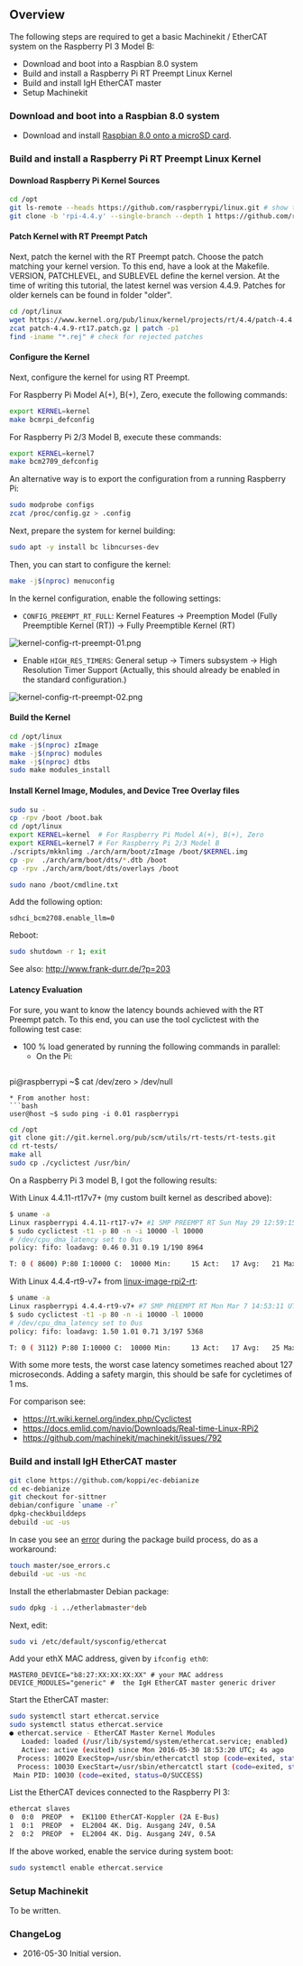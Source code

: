 ## Overview

The following steps are required to get a basic Machinekit / EtherCAT system on the Raspberry PI 3 Model B:

* Download and boot into a Raspbian 8.0 system
* Build and install a Raspberry Pi RT Preempt Linux Kernel
* Build and install IgH EtherCAT master
* Setup Machinekit

### Download and boot into a Raspbian 8.0 system

* Download and install [Raspbian 8.0 onto a microSD card](https://www.raspberrypi.org/downloads/).

### Build and install a Raspberry Pi RT Preempt Linux Kernel

#### Download Raspberry Pi Kernel Sources

```bash
cd /opt
git ls-remote --heads https://github.com/raspberrypi/linux.git # show the branches
git clone -b 'rpi-4.4.y' --single-branch --depth 1 https://github.com/raspberrypi/linux.git
```

#### Patch Kernel with RT Preempt Patch

Next, patch the kernel with the RT Preempt patch. Choose the patch matching
your kernel version. To this end, have a look at the Makefile. VERSION,
PATCHLEVEL, and SUBLEVEL define the kernel version. At the time of writing
this tutorial, the latest kernel was version 4.4.9. Patches for older kernels
can be found in folder "older".

```bash
cd /opt/linux
wget https://www.kernel.org/pub/linux/kernel/projects/rt/4.4/patch-4.4.9-rt17.patch.gz
zcat patch-4.4.9-rt17.patch.gz | patch -p1
find -iname "*.rej" # check for rejected patches
```

#### Configure the Kernel

Next, configure the kernel for using RT Preempt.

For Raspberry Pi Model A(+), B(+), Zero, execute the following commands:

```bash
export KERNEL=kernel
make bcmrpi_defconfig
```

For Raspberry Pi 2/3 Model B, execute these commands:
```bash
export KERNEL=kernel7
make bcm2709_defconfig
```

An alternative way is to export the configuration from a running Raspberry Pi:
```bash
sudo modprobe configs
zcat /proc/config.gz > .config
```

Next, prepare the system for kernel building:
```bash
sudo apt -y install bc libncurses-dev
```

Then, you can start to configure the kernel:
```bash
make -j$(nproc) menuconfig
```

In the kernel configuration, enable the following settings:

  * ```CONFIG_PREEMPT_RT_FULL```: Kernel Features → Preemption Model (Fully Preemptible Kernel (RT)) → Fully Preemptible Kernel (RT)

  ![kernel-config-rt-preempt-01.png](pics/kernel-config-rt-preempt-01.png)

  * Enable ```HIGH_RES_TIMERS```: General setup → Timers subsystem → High Resolution Timer Support (Actually, this should already be enabled in the standard configuration.)

  ![kernel-config-rt-preempt-02.png](pics/kernel-config-rt-preempt-02.png)

#### Build the Kernel

```bash
cd /opt/linux
make -j$(nproc) zImage
make -j$(nproc) modules
make -j$(nproc) dtbs
sudo make modules_install
```

#### Install Kernel Image, Modules, and Device Tree Overlay files

```bash
sudo su -
cp -rpv /boot /boot.bak
cd /opt/linux
export KERNEL=kernel  # For Raspberry Pi Model A(+), B(+), Zero
export KERNEL=kernel7 # For Raspberry Pi 2/3 Model B
./scripts/mkknlimg ./arch/arm/boot/zImage /boot/$KERNEL.img
cp -pv  ./arch/arm/boot/dts/*.dtb /boot
cp -rpv ./arch/arm/boot/dts/overlays /boot
```

```bash
sudo nano /boot/cmdline.txt
```

Add the following option:
```
sdhci_bcm2708.enable_llm=0
```

Reboot:
```bash
sudo shutdown -r 1; exit
```

See also: http://www.frank-durr.de/?p=203

#### Latency Evaluation

For sure, you want to know the latency bounds achieved with the RT Preempt patch. To this end, you can use the tool cyclictest with the following test case:

* 100 % load generated by running the following commands in parallel:
  * On the Pi:
  ```bash
pi@raspberrypi ~$ cat /dev/zero > /dev/null
  ```
  * From another host:
  ```bash
user@host ~$ sudo ping -i 0.01 raspberrypi
  ```

```bash
cd /opt
git clone git://git.kernel.org/pub/scm/utils/rt-tests/rt-tests.git
cd rt-tests/
make all
sudo cp ./cyclictest /usr/bin/
```

On a Raspberry Pi 3 model B, I got the following results:

With Linux 4.4.11-rt17v7+ (my custom built kernel as described above):

```bash
$ uname -a
Linux raspberrypi 4.4.11-rt17-v7+ #1 SMP PREEMPT RT Sun May 29 12:59:15 UTC 2016 armv7l GNU/Linux
$ sudo cyclictest -t1 -p 80 -n -i 10000 -l 10000
# /dev/cpu_dma_latency set to 0us
policy: fifo: loadavg: 0.46 0.31 0.19 1/190 8964

T: 0 ( 8600) P:80 I:10000 C:  10000 Min:     15 Act:   17 Avg:   21 Max:      86
```

With Linux 4.4.4-rt9-v7+ from [linux-image-rpi2-rt](http://www.machinekit.io/docs/index-getting-started/#rt-preempt-realtime-kernel-raspberry-pi):

```bash
$ uname -a
Linux raspberrypi 4.4.4-rt9-v7+ #7 SMP PREEMPT RT Mon Mar 7 14:53:11 UTC 2016 armv7l GNU/Linux
$ sudo cyclictest -t1 -p 80 -n -i 10000 -l 10000
# /dev/cpu_dma_latency set to 0us
policy: fifo: loadavg: 1.50 1.01 0.71 3/197 5368           

T: 0 ( 3112) P:80 I:10000 C:  10000 Min:     13 Act:   17 Avg:   25 Max:      86
```

With some more tests, the worst case latency sometimes reached about 127 microseconds. Adding a safety margin, this should be safe for cycletimes of 1 ms.

For comparison see:

* https://rt.wiki.kernel.org/index.php/Cyclictest
* https://docs.emlid.com/navio/Downloads/Real-time-Linux-RPi2
* https://github.com/machinekit/machinekit/issues/792

### Build and install IgH EtherCAT master

```bash
git clone https://github.com/koppi/ec-debianize
cd ec-debianize
git checkout for-sittner
debian/configure `uname -r`
dpkg-checkbuilddeps
debuild -uc -us
```
In case you see an [error](https://github.com/sittner/ec-debianize/issues/2) during the package build process, do as a workaround:
```bash
touch master/soe_errors.c
debuild -uc -us -nc
```

Install the etherlabmaster Debian package:
```bash
sudo dpkg -i ../etherlabmaster*deb
```

Next, edit:
```bash
sudo vi /etc/default/sysconfig/ethercat
```
Add your ethX MAC address, given by ```ifconfig eth0```:
```
MASTER0_DEVICE="b8:27:XX:XX:XX:XX" # your MAC address
DEVICE_MODULES="generic" #  the IgH EtherCAT master generic driver
```

Start the EtherCAT master:
```bash
sudo systemctl start ethercat.service
sudo systemctl status ethercat.service
● ethercat.service - EtherCAT Master Kernel Modules
   Loaded: loaded (/usr/lib/systemd/system/ethercat.service; enabled)
   Active: active (exited) since Mon 2016-05-30 18:53:20 UTC; 4s ago
  Process: 10020 ExecStop=/usr/sbin/ethercatctl stop (code=exited, status=0/SUCCESS)
  Process: 10030 ExecStart=/usr/sbin/ethercatctl start (code=exited, status=0/SUCCESS)
 Main PID: 10030 (code=exited, status=0/SUCCESS)
```

List the EtherCAT devices connected to the Raspberry PI 3:
```bash
ethercat slaves
0  0:0  PREOP  +  EK1100 EtherCAT-Koppler (2A E-Bus)
1  0:1  PREOP  +  EL2004 4K. Dig. Ausgang 24V, 0.5A
2  0:2  PREOP  +  EL2004 4K. Dig. Ausgang 24V, 0.5A
```

If the above worked, enable the service during system boot:
```bash
sudo systemctl enable ethercat.service
```

### Setup Machinekit

To be written.

### ChangeLog

* 2016-05-30 Initial version.
